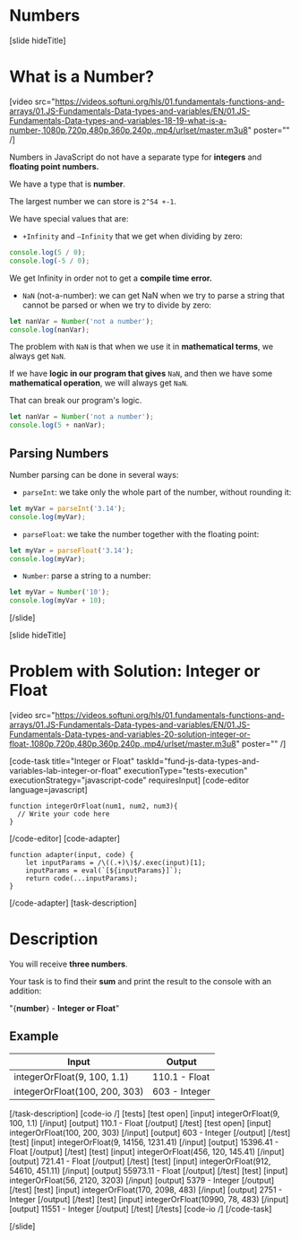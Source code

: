 # Numbers

[slide hideTitle]
# What is a Number?

[video src="https://videos.softuni.org/hls/01.fundamentals-functions-and-arrays/01.JS-Fundamentals-Data-types-and-variables/EN/01.JS-Fundamentals-Data-types-and-variables-18-19-what-is-a-number-,1080p,720p,480p,360p,240p,.mp4/urlset/master.m3u8" poster="" /]

Numbers in JavaScript do not have a separate type for **integers** and **floating point numbers.**

We have a type that is **number**.

The largest number we can store is `2^54 +-1`.

We have special values that are:

- `+Infinity` and `–Infinity` that we get when dividing by zero:

``` js live
console.log(5 / 0);
console.log(-5 / 0);
```

We get Infinity in order not to get a **compile time error.**


- `NaN` (not-a-number):  we can get NaN when we try to parse a string that cannot be parsed or when we try to divide by zero:


``` js live
let nanVar = Number('not a number');
console.log(nanVar);
```

The problem with `NaN` is that when we use it in **mathematical terms**, we always get `NaN`. 

If we have **logic in our program that gives** `NaN`, and then we have some **mathematical operation**, we will always get `NaN`. 

That can break our program's logic.

``` js live
let nanVar = Number('not a number');
console.log(5 + nanVar);
```

## Parsing Numbers

Number parsing can be done in several ways:

- `parseInt`: we take only the whole part of the number, without rounding it:

``` js live
let myVar = parseInt('3.14');
console.log(myVar);
```

- `parseFloat`: we take the number together with the floating point:

``` js live
let myVar = parseFloat('3.14');
console.log(myVar);
```

- `Number`: parse a string to a number:

``` js live
let myVar = Number('10');
console.log(myVar + 10);
```
[/slide]

[slide hideTitle]
# Problem with Solution: Integer or Float

[video src="https://videos.softuni.org/hls/01.fundamentals-functions-and-arrays/01.JS-Fundamentals-Data-types-and-variables/EN/01.JS-Fundamentals-Data-types-and-variables-20-solution-integer-or-float-,1080p,720p,480p,360p,240p,.mp4/urlset/master.m3u8" poster="" /]

[code-task title="Integer or Float" taskId="fund-js-data-types-and-variables-lab-integer-or-float" executionType="tests-execution" executionStrategy="javascript-code" requiresInput]
[code-editor language=javascript]
```
function integerOrFloat(num1, num2, num3){
  // Write your code here
}
```
[/code-editor]
[code-adapter]
```
function adapter(input, code) {
    let inputParams = /\((.+)\)$/.exec(input)[1];
    inputParams = eval(`[${inputParams}]`);
    return code(...inputParams);
}
```
[/code-adapter]
[task-description]
# Description

You will receive **three numbers**. 

Your task is to find their **sum** and print the result to the console with an addition:

"\{**number**\} - **Integer or Float**"


## Example
| **Input** | **Output** |
| --- | --- |
| integerOrFloat(9, 100, 1.1) | 110.1 - Float |
| integerOrFloat(100, 200, 303) | 603 - Integer|

[/task-description]
[code-io /]
[tests]
[test open]
[input]
integerOrFloat(9, 100, 1.1)
[/input]
[output]
110.1 - Float
[/output]
[/test]
[test open]
[input]
integerOrFloat(100, 200, 303)
[/input]
[output]
603 - Integer
[/output]
[/test]
[test]
[input]
integerOrFloat(9, 14156, 1231.41)
[/input]
[output]
15396.41 - Float
[/output]
[/test]
[test]
[input]
integerOrFloat(456, 120, 145.41)
[/input]
[output]
721.41 - Float
[/output]
[/test]
[test]
[input]
integerOrFloat(912, 54610, 451.11)
[/input]
[output]
55973.11 - Float
[/output]
[/test]
[test]
[input]
integerOrFloat(56, 2120, 3203)
[/input]
[output]
5379 - Integer
[/output]
[/test]
[test]
[input]
integerOrFloat(170, 2098, 483)
[/input]
[output]
2751 - Integer
[/output]
[/test]
[test]
[input]
integerOrFloat(10990, 78, 483)
[/input]
[output]
11551 - Integer
[/output]
[/test]
[/tests]
[code-io /]
[/code-task]

[/slide]
